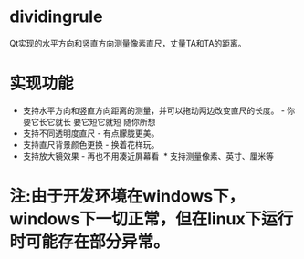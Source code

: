 # dividingrule
Qt实现的水平方向和竖直方向测量像素直尺，丈量TA和TA的距离。
# 实现功能
  * 支持水平方向和竖直方向距离的测量，并可以拖动两边改变直尺的长度。 - 你要它长它就长 要它短它就短 随你所想
  * 支持不同透明度直尺 - 有点朦胧更美。
  * 支持直尺背景颜色更换 - 换着花样玩。
  * 支持放大镜效果 - 再也不用凑近屏幕看
  * 支持测量像素、英寸、厘米等
# 注:由于开发环境在windows下，windows下一切正常，但在linux下运行时可能存在部分异常。
